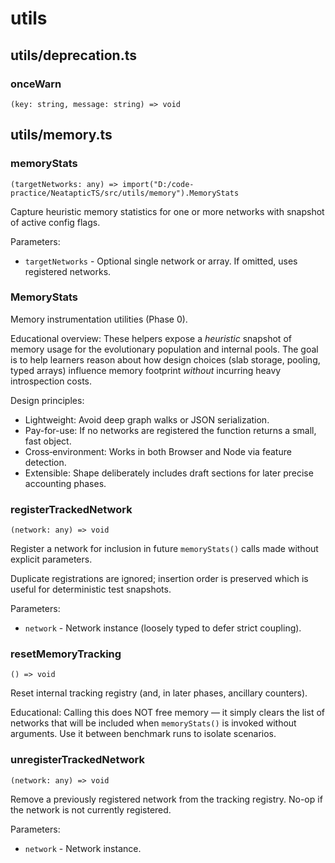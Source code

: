 # utils

## utils/deprecation.ts

### onceWarn

`(key: string, message: string) => void`

## utils/memory.ts

### memoryStats

`(targetNetworks: any) => import("D:/code-practice/NeatapticTS/src/utils/memory").MemoryStats`

Capture heuristic memory statistics for one or more networks with snapshot of active config flags.

Parameters:
- `targetNetworks` - Optional single network or array. If omitted, uses registered networks.

### MemoryStats

Memory instrumentation utilities (Phase 0).

Educational overview:
These helpers expose a *heuristic* snapshot of memory usage for the
evolutionary population and internal pools. The goal is to help learners
reason about how design choices (slab storage, pooling, typed arrays)
influence memory footprint *without* incurring heavy introspection costs.

Design principles:
- Lightweight: Avoid deep graph walks or JSON serialization.
- Pay-for-use: If no networks are registered the function returns a small, fast object.
- Cross‑environment: Works in both Browser and Node via feature detection.
- Extensible: Shape deliberately includes draft sections for later precise accounting phases.

### registerTrackedNetwork

`(network: any) => void`

Register a network for inclusion in future `memoryStats()` calls made
without explicit parameters.

Duplicate registrations are ignored; insertion order is preserved which is
useful for deterministic test snapshots.

Parameters:
- `network` - Network instance (loosely typed to defer strict coupling).

### resetMemoryTracking

`() => void`

Reset internal tracking registry (and, in later phases, ancillary counters).

Educational: Calling this does NOT free memory — it simply clears the list
of networks that will be included when `memoryStats()` is invoked without
arguments. Use it between benchmark runs to isolate scenarios.

### unregisterTrackedNetwork

`(network: any) => void`

Remove a previously registered network from the tracking registry.
No-op if the network is not currently registered.

Parameters:
- `network` - Network instance.
